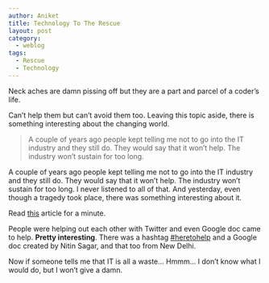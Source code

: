 ```yaml
---
author: Aniket
title: Technology To The Rescue
layout: post
category:
  - weblog
tags:
  - Rescue
  - Technology
---
```

Neck aches are damn pissing off but they are a part and parcel of a coder’s life.

Can’t help them but can’t avoid them too. Leaving this topic aside, there is something interesting about the changing world.

> A couple of years ago people kept telling me not to go into the IT industry and they still do. They would say that it won’t help. The industry won’t sustain for too long.

A couple of years ago people kept telling me not to go into the IT industry and they still do. They would say that it won’t help. The industry won’t sustain for too long. I never listened to all of that. And yesterday, even though a tragedy took place, there was something interesting about it.

Read [this][1] article for a minute.

People were helping out each other with Twitter and even Google doc came to help. **Pretty interesting**. There was a hashtag [#heretohelp][2] and a Google doc created by Nitin Sagar, and that too from New Delhi.

Now if someone tells me that IT is all a waste… Hmmm… I don’t know what I would do, but I won’t give a damn.

 [1]: http://www.guardian.co.uk/technology/2011/jul/13/google-mumbai-blasts
 [2]: http://twitter.com/search?q=%23here2help